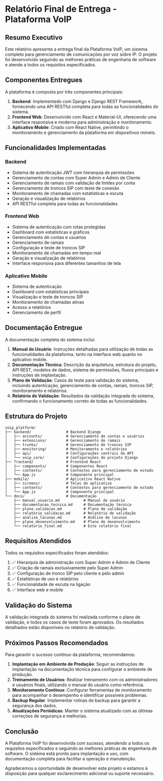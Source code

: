 # Relatório Final de Entrega - Plataforma VoIP

## Resumo Executivo

Este relatório apresenta a entrega final da Plataforma VoIP, um sistema completo para gerenciamento de comunicações por voz sobre IP. O projeto foi desenvolvido seguindo as melhores práticas de engenharia de software e atende a todos os requisitos especificados.

## Componentes Entregues

A plataforma é composta por três componentes principais:

1. **Backend**: Implementado com Django e Django REST Framework, fornecendo uma API RESTful completa para todas as funcionalidades do sistema.
2. **Frontend Web**: Desenvolvido com React e Material-UI, oferecendo uma interface responsiva e moderna para administração e monitoramento.
3. **Aplicativo Mobile**: Criado com React Native, permitindo o monitoramento e gerenciamento da plataforma em dispositivos móveis.

## Funcionalidades Implementadas

### Backend

- Sistema de autenticação JWT com hierarquia de permissões
- Gerenciamento de contas com Super Admin e Admin de Cliente
- Gerenciamento de ramais com validação de limites por conta
- Gerenciamento de troncos SIP com teste de conexão
- Monitoramento de chamadas com estatísticas e escuta
- Geração e visualização de relatórios
- API RESTful completa para todas as funcionalidades

### Frontend Web

- Sistema de autenticação com rotas protegidas
- Dashboard com estatísticas e gráficos
- Gerenciamento de contas e usuários
- Gerenciamento de ramais
- Configuração e teste de troncos SIP
- Monitoramento de chamadas em tempo real
- Geração e visualização de relatórios
- Interface responsiva para diferentes tamanhos de tela

### Aplicativo Mobile

- Sistema de autenticação
- Dashboard com estatísticas principais
- Visualização e teste de troncos SIP
- Monitoramento de chamadas ativas
- Acesso a relatórios
- Gerenciamento de perfil

## Documentação Entregue

A documentação completa do sistema inclui:

1. **Manual do Usuário**: Instruções detalhadas para utilização de todas as funcionalidades da plataforma, tanto na interface web quanto no aplicativo mobile.
2. **Documentação Técnica**: Descrição da arquitetura, estrutura do projeto, API REST, modelos de dados, sistema de permissões, fluxos principais e instruções de implantação.
3. **Plano de Validação**: Casos de teste para validação do sistema, incluindo autenticação, gerenciamento de contas, ramais, troncos SIP, monitoramento e relatórios.
4. **Relatório de Validação**: Resultados da validação integrada do sistema, confirmando o funcionamento correto de todas as funcionalidades.

## Estrutura do Projeto

```
voip_platform/
├── backend/                # Backend Django
│   ├── accounts/           # Gerenciamento de contas e usuários
│   ├── extensions/         # Gerenciamento de ramais
│   ├── trunks/             # Gerenciamento de troncos SIP
│   ├── monitoring/         # Monitoramento e relatórios
│   ├── api/                # Configurações centrais da API
│   └── voip_core/          # Configurações do projeto Django
├── frontend/               # Frontend React
│   ├── components/         # Componentes React
│   ├── contexts/           # Contextos para gerenciamento de estado
│   └── App.js              # Componente principal
├── mobile/                 # Aplicativo React Native
│   ├── screens/            # Telas do aplicativo
│   ├── contexts/           # Contextos para gerenciamento de estado
│   └── App.js              # Componente principal
└── docs/                   # Documentação
    ├── manual_usuario.md           # Manual do usuário
    ├── documentacao_tecnica.md     # Documentação técnica
    ├── plano_validacao.md          # Plano de validação
    ├── relatorio_validacao.md      # Relatório de validação
    ├── analise_lacunas.md          # Análise de lacunas
    ├── plano_desenvolvimento.md    # Plano de desenvolvimento
    └── relatorio_final.md          # Este relatório final
```

## Requisitos Atendidos

Todos os requisitos especificados foram atendidos:

1. ✅ Hierarquia de administração com Super Admin e Admin de Cliente
2. ✅ Criação de ramais exclusivamente pelo Super Admin
3. ✅ Configuração de tronco SIP pelo cliente e pelo admin
4. ✅ Estatísticas de uso e relatórios
5. ✅ Funcionalidade de escuta na ligação
6. ✅ Interface web e mobile

## Validação do Sistema

A validação integrada do sistema foi realizada conforme o plano de validação, e todos os casos de teste foram aprovados. Os resultados detalhados estão disponíveis no relatório de validação.

## Próximos Passos Recomendados

Para garantir o sucesso contínuo da plataforma, recomendamos:

1. **Implantação em Ambiente de Produção**: Seguir as instruções de implantação na documentação técnica para configurar o ambiente de produção.
2. **Treinamento de Usuários**: Realizar treinamento com os administradores e usuários finais, utilizando o manual do usuário como referência.
3. **Monitoramento Contínuo**: Configurar ferramentas de monitoramento para acompanhar o desempenho e identificar possíveis problemas.
4. **Backup Regular**: Implementar rotinas de backup para garantir a segurança dos dados.
5. **Atualizações Periódicas**: Manter o sistema atualizado com as últimas correções de segurança e melhorias.

## Conclusão

A Plataforma VoIP foi desenvolvida com sucesso, atendendo a todos os requisitos especificados e seguindo as melhores práticas de engenharia de software. O sistema está pronto para implantação e uso, com documentação completa para facilitar a operação e manutenção.

Agradecemos a oportunidade de desenvolver este projeto e estamos à disposição para qualquer esclarecimento adicional ou suporte necessário.

